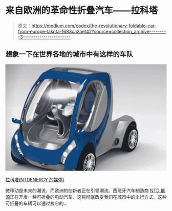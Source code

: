 # 来自欧洲的革命性折叠汽车——拉科塔

> 原文：<https://medium.com/codex/the-revolutionary-foldable-car-from-europe-lakota-f683ca2aef42?source=collection_archive---------3----------------------->

## 想象一下在世界各地的城市中有这样的车队

![](img/e3ca5a801657205abde6bc86e84801e4.png)

[拉科塔(NTDENERGY 的媒体)](https://ntdenergy.com/lakota/)

微移动是未来的潮流，而欧洲的创新者正在引领潮流。西班牙汽车制造商 [NTD 能源](https://ntdenergy.com/lakota/)正在开发一种可折叠的电动汽车，这将彻底改变我们在城市中的出行方式。这种可折叠的车辆可以通过拉它的…